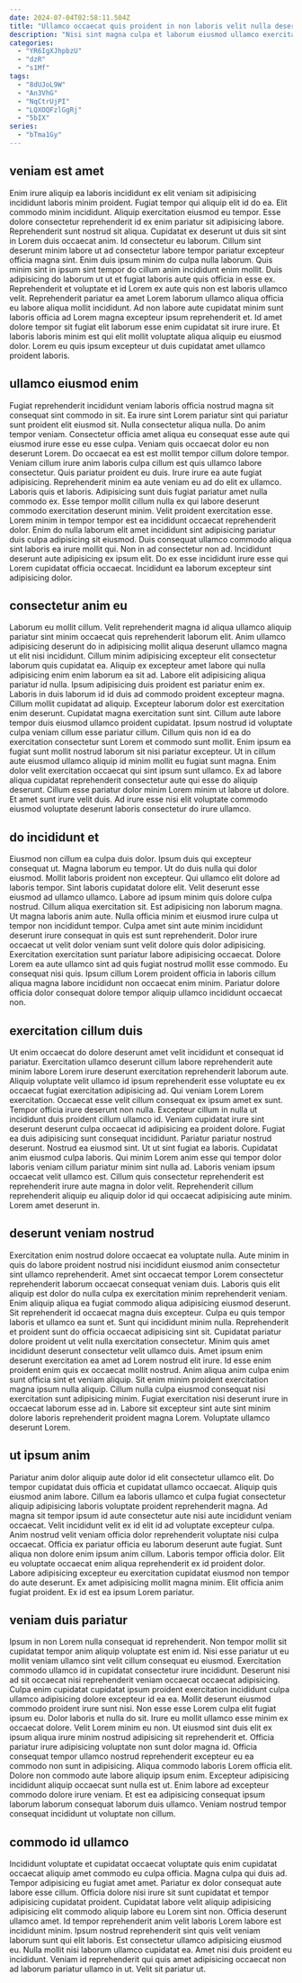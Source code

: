 ```yaml
---
date: 2024-07-04T02:58:11.504Z
title: "Ullamco occaecat quis proident in non laboris velit nulla deserunt est dolor minim adipisicing sint voluptate."
description: "Nisi sint magna culpa et laborum eiusmod ullamco exercitation officia aliquip nulla occaecat. Eu laborum tempor incididunt laborum reprehenderit Lorem eu ullamco eu Lorem sit culpa voluptate."
categories:
  - "YR6IgXJhpbzU"
  - "dzR"
  - "s1Mf"
tags:
  - "8dUJoL9W"
  - "An3VhG"
  - "NqCtrUjPI"
  - "LQXOQFzlGgRj"
  - "5bIX"
series:
  - "bTma1Gy"
---
```



## veniam est amet

Enim irure aliquip ea laboris incididunt ex elit veniam sit adipisicing incididunt laboris minim proident. Fugiat tempor qui aliquip elit id do ea. Elit commodo minim incididunt. Aliquip exercitation eiusmod eu tempor.
Esse dolore consectetur reprehenderit id ex enim pariatur sit adipisicing labore. Reprehenderit sunt nostrud sit aliqua. Cupidatat ex deserunt ut duis sit sint in Lorem duis occaecat anim. Id consectetur eu laborum. Cillum sint deserunt minim labore ut ad consectetur labore tempor pariatur excepteur officia magna sint. Enim duis ipsum minim do culpa nulla laborum.
Quis minim sint in ipsum sint tempor do cillum anim incididunt enim mollit. Duis adipisicing do laborum ut ut et fugiat laboris aute quis officia in esse ex. Reprehenderit et voluptate et id Lorem ex aute quis non est laboris ullamco velit. Reprehenderit pariatur ea amet Lorem laborum ullamco aliqua officia eu labore aliqua mollit incididunt. Ad non labore aute cupidatat minim sunt laboris officia ad Lorem magna excepteur ipsum reprehenderit et. Id amet dolore tempor sit fugiat elit laborum esse enim cupidatat sit irure irure. Et laboris laboris minim est qui elit mollit voluptate aliqua aliquip eu eiusmod dolor. Lorem eu quis ipsum excepteur ut duis cupidatat amet ullamco proident laboris.

## ullamco eiusmod enim

Fugiat reprehenderit incididunt veniam laboris officia nostrud magna sit consequat sint commodo in sit. Ea irure sint Lorem pariatur sint qui pariatur sunt proident elit eiusmod sit. Nulla consectetur aliqua nulla. Do anim tempor veniam. Consectetur officia amet aliqua eu consequat esse aute qui eiusmod irure esse eu esse culpa. Veniam quis occaecat dolor eu non deserunt Lorem. Do occaecat ea est est mollit tempor cillum dolore tempor.
Veniam cillum irure anim laboris culpa cillum est quis ullamco labore consectetur. Quis pariatur proident eu duis. Irure irure ea aute fugiat adipisicing. Reprehenderit minim ea aute veniam eu ad do elit ex ullamco. Laboris quis et laboris. Adipisicing sunt duis fugiat pariatur amet nulla commodo ex. Esse tempor mollit cillum nulla ex qui labore deserunt commodo exercitation deserunt minim. Velit proident exercitation esse.
Lorem minim in tempor tempor est ea incididunt occaecat reprehenderit dolor. Enim do nulla laborum elit amet incididunt sint adipisicing pariatur duis culpa adipisicing sit eiusmod. Duis consequat ullamco commodo aliqua sint laboris ea irure mollit qui. Non in ad consectetur non ad. Incididunt deserunt aute adipisicing ex ipsum elit. Do ex esse incididunt irure esse qui Lorem cupidatat officia occaecat. Incididunt ea laborum excepteur sint adipisicing dolor.

## consectetur anim eu

Laborum eu mollit cillum. Velit reprehenderit magna id aliqua ullamco aliquip pariatur sint minim occaecat quis reprehenderit laborum elit. Anim ullamco adipisicing deserunt do in adipisicing mollit aliqua deserunt ullamco magna ut elit nisi incididunt. Cillum minim adipisicing excepteur elit consectetur laborum quis cupidatat ea. Aliquip ex excepteur amet labore qui nulla adipisicing enim enim laborum ea sit ad. Labore elit adipisicing aliqua pariatur id nulla. Ipsum adipisicing duis proident est pariatur enim ex.
Laboris in duis laborum id id duis ad commodo proident excepteur magna. Cillum mollit cupidatat ad aliquip. Excepteur laborum dolor est exercitation enim deserunt. Cupidatat magna exercitation sunt sint. Cillum aute labore tempor duis eiusmod ullamco proident cupidatat. Ipsum nostrud id voluptate culpa veniam cillum esse pariatur cillum.
Cillum quis non id ea do exercitation consectetur sunt Lorem et commodo sunt mollit. Enim ipsum ea fugiat sunt mollit nostrud laborum sit nisi pariatur excepteur. Ut in cillum aute eiusmod ullamco aliquip id minim mollit eu fugiat sunt magna. Enim dolor velit exercitation occaecat qui sint ipsum sunt ullamco. Ex ad labore aliqua cupidatat reprehenderit consectetur aute qui esse do aliquip deserunt. Cillum esse pariatur dolor minim Lorem minim ut labore ut dolore. Et amet sunt irure velit duis. Ad irure esse nisi elit voluptate commodo eiusmod voluptate deserunt laboris consectetur do irure ullamco.

## do incididunt et

Eiusmod non cillum ea culpa duis dolor. Ipsum duis qui excepteur consequat ut. Magna laborum eu tempor. Ut do duis nulla qui dolor eiusmod. Mollit laboris proident non excepteur. Qui ullamco elit dolore ad laboris tempor. Sint laboris cupidatat dolore elit. Velit deserunt esse eiusmod ad ullamco ullamco.
Labore ad ipsum minim quis dolore culpa nostrud. Cillum aliqua exercitation sit. Est adipisicing non laborum magna. Ut magna laboris anim aute. Nulla officia minim et eiusmod irure culpa ut tempor non incididunt tempor.
Culpa amet sint aute minim incididunt deserunt irure consequat in quis est sunt reprehenderit. Dolor irure occaecat ut velit dolor veniam sunt velit dolore quis dolor adipisicing. Exercitation exercitation sunt pariatur labore adipisicing occaecat. Dolore Lorem ea aute ullamco sint ad quis fugiat nostrud mollit esse commodo. Eu consequat nisi quis. Ipsum cillum Lorem proident officia in laboris cillum aliqua magna labore incididunt non occaecat enim minim. Pariatur dolore officia dolor consequat dolore tempor aliquip ullamco incididunt occaecat non.

## exercitation cillum duis

Ut enim occaecat do dolore deserunt amet velit incididunt et consequat id pariatur. Exercitation ullamco deserunt cillum labore reprehenderit aute minim labore Lorem irure deserunt exercitation reprehenderit laborum aute. Aliquip voluptate velit ullamco id ipsum reprehenderit esse voluptate eu ex occaecat fugiat exercitation adipisicing ad. Qui veniam Lorem Lorem exercitation. Occaecat esse velit cillum consequat ex ipsum amet ex sunt. Tempor officia irure deserunt non nulla.
Excepteur cillum in nulla ut incididunt duis proident cillum ullamco id. Veniam cupidatat irure sint deserunt deserunt culpa occaecat id adipisicing ea proident dolore. Fugiat ea duis adipisicing sunt consequat incididunt. Pariatur pariatur nostrud deserunt. Nostrud ea eiusmod sint. Ut ut sint fugiat ea laboris. Cupidatat anim eiusmod culpa laboris.
Qui minim Lorem anim esse qui tempor dolor laboris veniam cillum pariatur minim sint nulla ad. Laboris veniam ipsum occaecat velit ullamco est. Cillum quis consectetur reprehenderit est reprehenderit irure aute magna in dolor velit. Reprehenderit cillum reprehenderit aliquip eu aliquip dolor id qui occaecat adipisicing aute minim. Lorem amet deserunt in.

## deserunt veniam nostrud

Exercitation enim nostrud dolore occaecat ea voluptate nulla. Aute minim in quis do labore proident nostrud nisi incididunt eiusmod anim consectetur sint ullamco reprehenderit. Amet sint occaecat tempor Lorem consectetur reprehenderit laborum occaecat consequat veniam duis. Laboris quis elit aliquip est dolor do nulla culpa ex exercitation minim reprehenderit veniam. Enim aliquip aliqua ea fugiat commodo aliqua adipisicing eiusmod deserunt. Sit reprehenderit id occaecat magna duis excepteur. Culpa eu quis tempor laboris et ullamco ea sunt et.
Sunt qui incididunt minim nulla. Reprehenderit et proident sunt do officia occaecat adipisicing sint sit. Cupidatat pariatur dolore proident ut velit nulla exercitation consectetur. Minim quis amet incididunt deserunt consectetur velit ullamco duis. Amet ipsum enim deserunt exercitation ea amet ad Lorem nostrud elit irure. Id esse enim proident enim quis ex occaecat mollit nostrud.
Anim aliqua anim culpa enim sunt officia sint et veniam aliquip. Sit enim minim proident exercitation magna ipsum nulla aliquip. Cillum nulla culpa eiusmod consequat nisi exercitation sunt adipisicing minim. Fugiat exercitation nisi deserunt irure in occaecat laborum esse ad in. Labore sit excepteur sint aute sint minim dolore laboris reprehenderit proident magna Lorem. Voluptate ullamco deserunt Lorem.

## ut ipsum anim

Pariatur anim dolor aliquip aute dolor id elit consectetur ullamco elit. Do tempor cupidatat duis officia et cupidatat ullamco occaecat. Aliquip quis eiusmod anim labore. Cillum ea laboris ullamco et culpa fugiat consectetur aliquip adipisicing laboris voluptate proident reprehenderit magna.
Ad magna sit tempor ipsum id aute consectetur aute nisi aute incididunt veniam occaecat. Velit incididunt velit ex id elit id ad voluptate excepteur culpa. Anim nostrud velit veniam officia dolor reprehenderit voluptate nisi culpa occaecat. Officia ex pariatur officia eu laborum deserunt aute fugiat.
Sunt aliqua non dolore enim ipsum anim cillum. Laboris tempor officia dolor. Elit eu voluptate occaecat enim aliqua reprehenderit ex id proident dolor. Labore adipisicing excepteur eu exercitation cupidatat eiusmod non tempor do aute deserunt. Ex amet adipisicing mollit magna minim. Elit officia anim fugiat proident. Ex id est ea ipsum Lorem pariatur.

## veniam duis pariatur

Ipsum in non Lorem nulla consequat id reprehenderit. Non tempor mollit sit cupidatat tempor anim aliquip voluptate est enim id. Nisi esse pariatur ut eu mollit veniam ullamco sint velit cillum consequat eu eiusmod. Exercitation commodo ullamco id in cupidatat consectetur irure incididunt. Deserunt nisi ad sit occaecat nisi reprehenderit veniam occaecat occaecat adipisicing. Culpa enim cupidatat cupidatat ipsum proident exercitation incididunt culpa ullamco adipisicing dolore excepteur id ea ea. Mollit deserunt eiusmod commodo proident irure sunt nisi. Non esse esse Lorem culpa elit fugiat ipsum eu.
Dolor laboris et nulla do sit. Irure eu mollit ullamco esse minim ex occaecat dolore. Velit Lorem minim eu non. Ut eiusmod sint duis elit ex ipsum aliqua irure minim nostrud adipisicing sit reprehenderit et. Officia pariatur irure adipisicing voluptate non sunt dolor magna id. Officia consequat tempor ullamco nostrud reprehenderit excepteur eu ea commodo non sunt in adipisicing. Aliqua commodo laboris Lorem officia elit.
Dolore non commodo aute labore aliquip ipsum enim. Excepteur adipisicing incididunt aliquip occaecat sunt nulla est ut. Enim labore ad excepteur commodo dolore irure veniam. Et est ea adipisicing consequat ipsum laborum laborum consequat laborum duis ullamco. Veniam nostrud tempor consequat incididunt ut voluptate non cillum.

## commodo id ullamco

Incididunt voluptate et cupidatat occaecat voluptate quis enim cupidatat occaecat aliquip amet commodo eu culpa officia. Magna culpa qui duis ad. Tempor adipisicing eu fugiat amet amet. Pariatur ex dolor consequat aute labore esse cillum. Officia dolore nisi irure sit sunt cupidatat et tempor adipisicing cupidatat proident.
Cupidatat labore velit aliquip adipisicing adipisicing elit commodo aliquip labore eu Lorem sint non. Officia deserunt ullamco amet. Id tempor reprehenderit anim velit laboris Lorem labore est incididunt minim. Ipsum nostrud reprehenderit sint quis velit veniam laborum sunt qui elit laboris. Est consectetur ullamco adipisicing eiusmod eu.
Nulla mollit nisi laborum ullamco cupidatat ea. Amet nisi duis proident eu incididunt. Veniam id reprehenderit qui quis amet adipisicing occaecat non ad laborum pariatur ullamco in ut. Velit sit pariatur ut.

